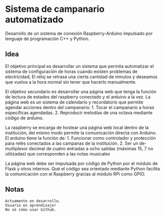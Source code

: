 # Sistema de campanario automatizado
 Desarrollo de un sistema de conexión Raspberry-Arduino impulsado por lenguaje de programación C++ y Python.


## Idea
El objetivo principal es desarrollar un sistema que permita automatizar el sistema de configuración de horas cuando existen problemas de electricidad; El reloj se retrasa una cierta cantidad de minutos y deseamos que vuelva a la hora normal sin tener que hacerlo manualmente.

El objetivo secundario es desarrollar una página web que tenga la función de lectura de estados del raspberry conectado y el arduino a la vez.
La página web es un sistema de calendario y recordatorio que permite agendar acciones dentro del campanario:
    1. Tocar el campanario a horas específicas agendadas.
    2. Reproducir melodías de una octava mediante código de arduino.

La raspberry se encarga de hostear una página web local dentro de la institución, del mismo modo permite la comunicación directa con Arduino.
El arduino tiene la función de:
    1. Funcionar como controlador y protección para relés conectados a las campanas de la institución.
    2. Ser un de-multiplexor decimal de cuatro entradas a ocho salidas (máximas 15, 7 no utilizadas) que corresponden a las notas musicales

La página web debe ser  impulsada por código de Python por el módulo de Flask y otros internos. 
Qué el código sea orientado mediante Python facilita la comunicación con el Raspberry gracias al módulo RPi como GPIO.


## Notas

    Actuamente en desarrollo.
    Usuario en aprendizaje!
    No sé cómo usar Github.